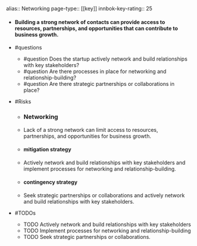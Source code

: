 alias:: Networking
page-type:: [[key]]
innbok-key-rating:: 25
- #### Building a strong network of contacts can provide access to resources, partnerships, and opportunities that can contribute to business growth.
- #questions
  - #question Does the startup actively network and build relationships with key stakeholders?
  - #question Are there processes in place for networking and relationship-building?
  - #question Are there strategic partnerships or collaborations in place?
- #Risks

  - ### Networking
  - Lack of a strong network can limit access to resources, partnerships, and opportunities for business growth.
  - #### mitigation strategy
  - Actively network and build relationships with key stakeholders and implement processes for networking and relationship-building.
  - #### contingency strategy
  - Seek strategic partnerships or collaborations and actively network and build relationships with key stakeholders.
- #TODOs
  - TODO Actively network and build relationships with key stakeholders
  - TODO  Implement processes for networking and relationship-building
  - TODO  Seek strategic partnerships or collaborations.


